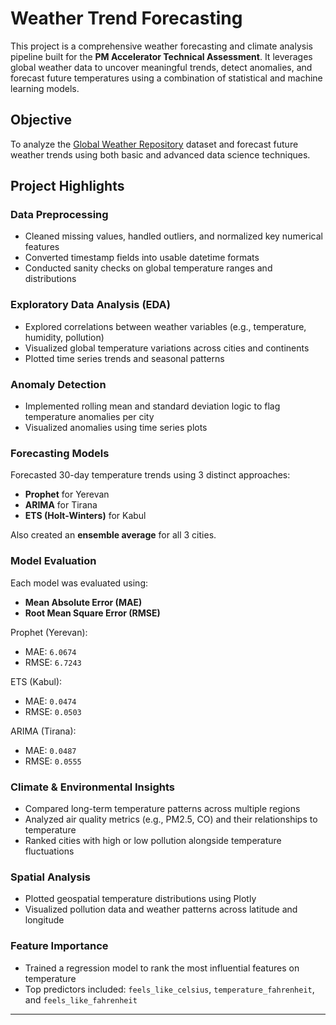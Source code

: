 # Weather Trend Forecasting

This project is a comprehensive weather forecasting and climate analysis pipeline built for the **PM Accelerator Technical Assessment**. It leverages global weather data to uncover meaningful trends, detect anomalies, and forecast future temperatures using a combination of statistical and machine learning models.

##  Objective

To analyze the [Global Weather Repository](https://www.kaggle.com/datasets/nelgiriyewithana/global-weather-repository) dataset and forecast future weather trends using both basic and advanced data science techniques.

## Project Highlights

###  Data Preprocessing
- Cleaned missing values, handled outliers, and normalized key numerical features
- Converted timestamp fields into usable datetime formats
- Conducted sanity checks on global temperature ranges and distributions

###  Exploratory Data Analysis (EDA)
- Explored correlations between weather variables (e.g., temperature, humidity, pollution)
- Visualized global temperature variations across cities and continents
- Plotted time series trends and seasonal patterns

###  Anomaly Detection
- Implemented rolling mean and standard deviation logic to flag temperature anomalies per city
- Visualized anomalies using time series plots

###  Forecasting Models
Forecasted 30-day temperature trends using 3 distinct approaches:
- **Prophet** for Yerevan  
- **ARIMA** for Tirana  
- **ETS (Holt-Winters)** for Kabul  

Also created an **ensemble average** for all 3 cities.

###  Model Evaluation
Each model was evaluated using:
- **Mean Absolute Error (MAE)**
- **Root Mean Square Error (RMSE)**

Prophet (Yerevan):  
- MAE: `6.0674`  
- RMSE: `6.7243`  

ETS (Kabul):  
- MAE: `0.0474`  
- RMSE: `0.0503`  

ARIMA (Tirana):  
- MAE: `0.0487`  
- RMSE: `0.0555`  

###  Climate & Environmental Insights
- Compared long-term temperature patterns across multiple regions
- Analyzed air quality metrics (e.g., PM2.5, CO) and their relationships to temperature
- Ranked cities with high or low pollution alongside temperature fluctuations

###  Spatial Analysis
- Plotted geospatial temperature distributions using Plotly
- Visualized pollution data and weather patterns across latitude and longitude

###  Feature Importance
- Trained a regression model to rank the most influential features on temperature
- Top predictors included: `feels_like_celsius`, `temperature_fahrenheit`, and `feels_like_fahrenheit`

---



